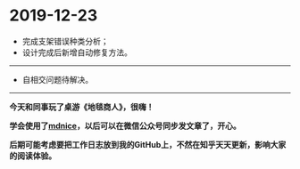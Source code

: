 # 2019-12-23

- 完成支架错误种类分析；
- 设计完成后新增自动修复方法。

---

- 自相交问题待解决。

---

**今天和同事玩了桌游《地毯商人》，很嗨！**

**学会使用了[mdnice](https://mdnice.com)，以后可以在微信公众号同步发文章了，开心。**

**后期可能考虑要把工作日志放到我的GitHub上，不然在知乎天天更新，影响大家的阅读体验。**